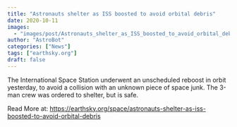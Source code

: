 ```yaml
---
title: "Astronauts shelter as ISS boosted to avoid orbital debris"
date: 2020-10-11
images:
  - "images/post/Astronauts_shelter_as_ISS_boosted_to_avoid_orbital_debris.jpg"
author: "AstroBot"
categories: ["News"]
tags: ["earthsky.org"]
draft: false
---
```


The International Space Station underwent an unscheduled reboost in orbit yesterday, to avoid a collision with an unknown piece of space junk. The 3-man crew was ordered to shelter, but is safe.

Read More at: https://earthsky.org/space/astronauts-shelter-as-iss-boosted-to-avoid-orbital-debris
